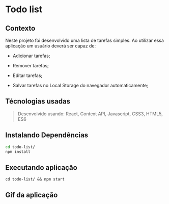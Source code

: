 # Todo list

## Contexto

Neste projeto foi desenvolvido uma lista de tarefas simples. Ao utilizar essa aplicação um usuário deverá ser capaz de:

* Adicionar tarefas;

* Remover tarefas;

* Editar tarefas;

* Salvar tarefas no Local Storage do navegador automaticamente;

## Técnologias usadas

> Desenvolvido usando: React, Context API, Javascript, CSS3, HTML5, ES6


## Instalando Dependências

```bash
cd todo-list/
npm install
```

## Executando aplicação

```
cd todo-list/ && npm start
```

## Gif da aplicação